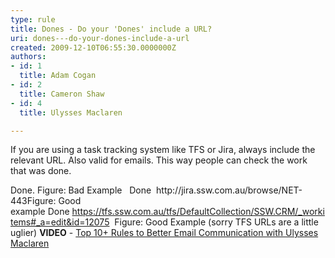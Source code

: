 ```yaml
---
type: rule
title: Dones - Do your 'Dones' include a URL?
uri: dones---do-your-dones-include-a-url
created: 2009-12-10T06:55:30.0000000Z
authors:
- id: 1
  title: Adam Cogan
- id: 2
  title: Cameron Shaw
- id: 4
  title: Ulysses Maclaren

---
```


 If you are using a task tracking system like TFS or Jira, always include the relevant URL. Also valid for emails. This way people can check the work that was done.
 
Done​.​​
<font class="ms-rteCustom-FigureBad">​Figure&#58; Bad Example&#160;&#160;&#160;</font><font class="ms-rteCustom-GreyBox">Done&#160; 
   <a>http&#58;//jira.ssw.com.au/browse/NET-443</a></font><font class="ms-rteCustom-FigureGood">Figure&#58; Good example&#160;</font><font class="ms-rteCustom-GreyBox">Done&#160;<a href="https&#58;//tfs.ssw.com.au/tfs/DefaultCollection/SSW.CRM/_workitems#_a=edit&amp;id=12075">https&#58;//tfs.ssw.com.au/tfs/DefaultCollection/SSW.CRM/_workitems#_a=edit&amp;id=12075</a>&#160;&#160;</font> ​<font class="ms-rteCustom-FigureGood">Figure&#58; Good Example (sorry TFS URLs are a little uglier)</font>
**VIDEO** - [Top 10+ Rules to Better Email Communication with Ulysses Maclaren](https&#58;//www.youtube.com/watch?v=LAqRokqq4jI) ​

